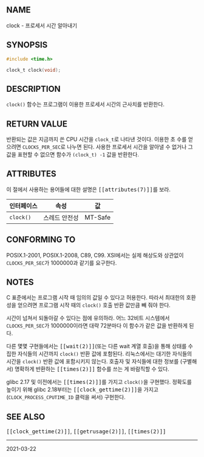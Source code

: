 ## NAME

clock - 프로세서 시간 알아내기

## SYNOPSIS

```c
#include <time.h>

clock_t clock(void);
```

## DESCRIPTION

`clock()` 함수는 프로그램이 이용한 프로세서 시간의 근사치를 반환한다.

## RETURN VALUE

반환되는 값은 지금까지 쓴 CPU 시간을 `clock_t`로 나타낸 것이다. 이용한 초 수를 얻으려면 `CLOCKS_PER_SEC`로 나누면 된다. 사용한 프로세서 시간을 알아낼 수 없거나 그 값을 표현할 수 없으면 함수가 `(clock_t) -1` 값을 반환한다.

## ATTRIBUTES

이 절에서 사용하는 용어들에 대한 설명은 <tt>[[attributes(7)]]</tt>를 보라.

| 인터페이스 | 속성 | 값 |
| --- | --- | --- |
| `clock()` | 스레드 안전성 | MT-Safe |

## CONFORMING TO

POSIX.1-2001, POSIX.1-2008, C89, C99. XSI에서는 실제 해상도와 상관없이 `CLOCKS_PER_SEC`가 1000000과 같기를 요구한다.

## NOTES

C 표준에서는 프로그램 시작 때 임의의 값일 수 있다고 허용한다. 따라서 최대한의 호환성을 얻으려면 프로그램 시작 때의 `clock()` 호출 반환 값만큼 빼 줘야 한다.

시간이 넘쳐서 되돌아갈 수 있다는 점에 유의하라. 어느 32비트 시스템에서 `CLOCKS_PER_SEC`가 1000000이라면 대략 72분마다 이 함수가 같은 값을 반환하게 된다.

다른 몇몇 구현들에서는 <tt>[[wait(2)]]</tt>(또는 다른 wait 계열 호출)을 통해 상태를 수집한 자식들의 시간까지 `clock()` 반환 값에 포함된다. 리눅스에서는 대기한 자식들의 시간을 `clock()` 반환 값에 포함시키지 않는다. 호출자 및 자식들에 대한 정보를 (구별해서) 명확하게 반환하는 <tt>[[times(2)]]</tt> 함수를 쓰는 게 바람직할 수 있다.

glibc 2.17 및 이전에서는 <tt>[[times(2)]]</tt>를 가지고 `clock()`을 구현했다. 정확도를 높이기 위해 glibc 2.18부터는 <tt>[[clock_gettime(2)]]</tt>을 가지고 (`CLOCK_PROCESS_CPUTIME_ID` 클럭을 써서) 구현한다.

## SEE ALSO

<tt>[[clock_gettime(2)]]</tt>, <tt>[[getrusage(2)]]</tt>, <tt>[[times(2)]]</tt>

----

2021-03-22
